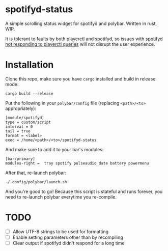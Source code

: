 # spotifyd-status

A simple scrolling status widget for spotifyd and polybar.
Written in rust, WIP.

It is tolerant to faults by both playerctl and spotifyd, so issues with 
[spotifyd not responding to playerctl queries](https://github.com/Spotifyd/spotifyd/issues/557)
will not disrupt the user experience.

# Installation

Clone this repo, make sure you have `cargo` installed and build in release mode:

    cargo build --release

Put the following in your `polybar/config` file (replacing `<path>/<to>` appropriately):

    [module/spotifyd]
    type = custom/script
    interval = 0
    tail = true
    format = <label>
    exec = /home/<path>/<to>/spotifyd-status

And make sure to add it to your bar's modules:

    [bar/primary]
    modules-right =  tray spotify pulseaudio date battery powermenu

After that, re-launch polybar:

    ~/.config/polybar/launch.sh

And you're good to go!
Because this script is stateful and runs forever, you need to re-launch polybar
everytime you re-compile.

# TODO

- [ ] Allow UTF-8 strings to be used for formatting
- [ ] Enable setting parameters other than by recompiling
- [ ] Clear output if spotifyd didn't respond for a long time
